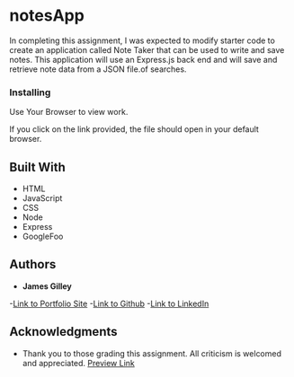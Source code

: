 # notesApp

 In completing this assignment, I was expected to modify starter code to create an application called Note Taker that can be used to write and save notes. This application will use an Express.js back end and will save and retrieve note data from a JSON file.of searches.

### Installing

Use Your Browser to view work.

If you click on the link provided, the file should open in your default browser.

## Built With

* HTML
* JavaScript
* CSS
* Node
* Express
* GoogleFoo

## Authors

* **James Gilley**

-[Link to Portfolio Site](https://jamesgilley.github.io/Employee-Summary/)
-[Link to Github](https://github.com/jamesgilley/Employee-Summary)
-[Link to LinkedIn](https://www.linkedin.com/in/james-gilley-312466187/)


## Acknowledgments

* Thank you to those grading this assignment. All criticism is welcomed and appreciated. 
[Preview Link ](https://jamesgilley.github.io/Employee-Summary/)